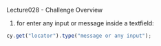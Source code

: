 Lecture028 - Challenge Overview

1. for enter any input or message inside a textfield:
```javascript
cy.get("locator").type("message or any input");
```
 